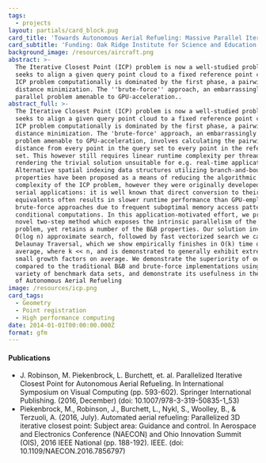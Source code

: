 ```yaml
---
tags:
  - projects
layout: partials/card_block.pug
card_title: 'Towards Autonomous Aerial Refueling: Massive Parallel Iterative Closest Point'
card_subtitle: 'Funding: Oak Ridge Institute for Science and Education'
background_image: /resources/aircraft.png
abstract: >-
  The Iterative Closest Point (ICP) problem is now a well-studied problem that
  seeks to align a given query point cloud to a fixed reference point cloud. The
  ICP problem computationally is dominated by the first phase, a pairwise
  distance minimization. The ''brute-force'' approach, an embarrassingly
  parallel problem amenable to GPU-acceleration..
abstract_full: >-
  The Iterative Closest Point (ICP) problem is now a well-studied problem that
  seeks to align a given query point cloud to a fixed reference point cloud. The
  ICP problem computationally is dominated by the first phase, a pairwise
  distance minimization. The 'brute-force' approach, an embarrassingly parallel
  problem amenable to GPU-acceleration, involves calculating the pairwise
  distance from every point in the query set to every point in the reference
  set. This however still requires linear runtime complexity per thread,
  rendering the trivial solution unsuitable for e.g. real-time applications.
  Alternative spatial indexing data structures utilizing branch-and-bound (B&B)
  properties have been proposed as a means of reducing the algorithmic
  complexity of the ICP problem, however they were originally developed for
  serial applications: it is well known that direct conversion to their parallel
  equivalents often results in slower runtime performance than GPU-employed
  brute-force approaches due to frequent suboptimal memory access patterns and
  conditional computations. In this application-motivated effort, we propose a
  novel two-step method which exposes the intrinsic parallelism of the ICP
  problem, yet retains a number of the B&B properties. Our solution involves an
  O(log n) approximate search, followed by fast vectorized search we call the
  Delaunay Traversal, which we show empirically finishes in O(k) time on
  average, where k << n, and is demonstrated to generally exhibit extremely
  small growth factors on average. We demonstrate the superiority of our method
  compared to the traditional B&B and brute-force implementations using a
  variety of benchmark data sets, and demonstrate its usefulness in the context
  of Autonomous Aerial Refueling
image: /resources/icp.png
card_tags:
  - Geometry
  - Point registration
  - High performance computing
date: 2014-01-01T00:00:00.000Z
format: gfm
---
```



<div class="flex items-center px-2 py-1 bg-gray-100">

<h4 class="font-bold bg-gray-100">

Publications
</h4>

</div>

<div class="p-2 overflow-auto px-4 py-2 bg-white-100">

<div class="bullet_list text-sm ml-2 mt-1 lisc-desc space-y-2 prose-md"
style="list-style-type: disc !important;">

- J. Robinson, M. Piekenbrock, L. Burchett, et. al. Parallelized
  Iterative Closest Point for Autonomous Aerial Refueling. In
  International Symposium on Visual Computing (pp. 593-602). Springer
  International Publishing. (2016, December) (doi:
  10.1007/978-3-319-50835-1_53)
- Piekenbrock, M., Robinson, J., Burchett, L., Nykl, S., Woolley, B., &
  Terzuoli, A. (2016, July). Automated aerial refueling: Parallelized 3D
  iterative closest point: Subject area: Guidance and control. In
  Aerospace and Electronics Conference (NAECON) and Ohio Innovation
  Summit (OIS), 2016 IEEE National (pp. 188-192). IEEE. (doi:
  10.1109/NAECON.2016.7856797)

</div>

</div>

<!-- :::{.flex .items-center .px-2 .py-1 .bg-gray-100}
<h4 class="font-bold bg-gray-100"> Software </h4>
:::
&#10;:::{.p-2 .overflow-auto .px-4 .py-2 .bg-white-100 .text-sm}
&#10;The software is not publically available, however the 
&#10;::: -->
